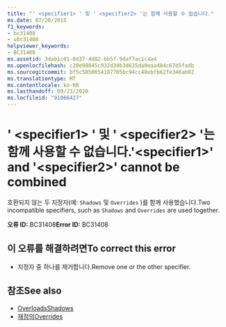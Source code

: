 ```yaml
---
title: "' <specifier1> ' 및 ' <specifier2> '는 함께 사용할 수 없습니다."
ms.date: 07/20/2015
f1_keywords:
- bc31408
- vbc31408
helpviewer_keywords:
- BC31408
ms.assetid: 3dab1c01-0d37-4d82-bb5f-9daf7ac1c4a4
ms.openlocfilehash: c20e98845c932d34b3d635da0eaa484c67d5fadb
ms.sourcegitcommit: bf5c5850654187705bc94cc40ebfb62fe346ab02
ms.translationtype: MT
ms.contentlocale: ko-KR
ms.lasthandoff: 09/23/2020
ms.locfileid: "91066427"
---
```

# <a name="specifier1-and-specifier2-cannot-be-combined"></a><span data-ttu-id="c7924-102">' \<specifier1> ' 및 ' \<specifier2> '는 함께 사용할 수 없습니다.</span><span class="sxs-lookup"><span data-stu-id="c7924-102">'\<specifier1>' and '\<specifier2>' cannot be combined</span></span>

<span data-ttu-id="c7924-103">호환되지 않는 두 지정자(예: `Shadows` 및 `Overrides` )를 함께 사용했습니다.</span><span class="sxs-lookup"><span data-stu-id="c7924-103">Two incompatible specifiers, such as `Shadows` and `Overrides` are used together.</span></span>  
  
 <span data-ttu-id="c7924-104">**오류 ID:** BC31408</span><span class="sxs-lookup"><span data-stu-id="c7924-104">**Error ID:** BC31408</span></span>  
  
## <a name="to-correct-this-error"></a><span data-ttu-id="c7924-105">이 오류를 해결하려면</span><span class="sxs-lookup"><span data-stu-id="c7924-105">To correct this error</span></span>  
  
- <span data-ttu-id="c7924-106">지정자 중 하나를 제거합니다.</span><span class="sxs-lookup"><span data-stu-id="c7924-106">Remove one or the other specifier.</span></span>  
  
## <a name="see-also"></a><span data-ttu-id="c7924-107">참조</span><span class="sxs-lookup"><span data-stu-id="c7924-107">See also</span></span>

- [<span data-ttu-id="c7924-108">Overloads</span><span class="sxs-lookup"><span data-stu-id="c7924-108">Shadows</span></span>](../language-reference/modifiers/shadows.md)
- [<span data-ttu-id="c7924-109">재정의</span><span class="sxs-lookup"><span data-stu-id="c7924-109">Overrides</span></span>](../language-reference/modifiers/overrides.md)
